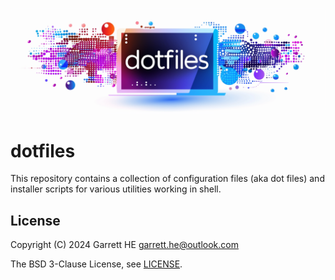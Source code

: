 ![dotfiles Logo](./images/dotfiles-logo.png)

# dotfiles

This repository contains a collection of configuration files (aka dot files) and
installer scripts for various utilities working in shell.

## License

Copyright (C) 2024 Garrett HE <garrett.he@outlook.com>

The BSD 3-Clause License, see [LICENSE](./LICENSE).
